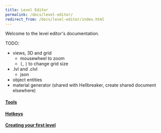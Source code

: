 ```yaml
---
title: Level Editor
permalink: /docs/level-editor/
redirect_from: /docs/level-editor/index.html
---
```


Welcome to the level editor's documentation.

TODO:
- views, 3D and grid
    - mousewheel to zoom
    - `[`, `]` to change grid size
- .lvl and .clvl
    - json
- object entities
- material generator (shared with Hellbreaker, create shared document elsewhere)

#### [Tools]({{site.baseurl}}/docs/level-editor/tools)
#### [Hotkeys]({{site.baseurl}}/docs/level-editor/hotkeys)
#### [Creating your first level]()
